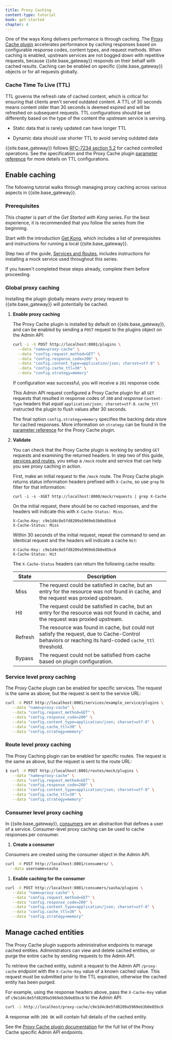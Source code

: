 ```yaml
---
title: Proxy Caching
content-type: tutorial
book: get-started
chapter: 4
---
```


One of the ways Kong delivers performance is through caching. 
The [Proxy Cache plugin](/hub/kong-inc/proxy-cache/) accelerates performance by caching
responses based on configurable response codes, content types, and request methods.
When caching is enabled, upstream services are not bogged down with repetitive requests, 
because {{site.base_gateway}} responds on their behalf with cached results. Caching can be 
enabled on specific {{site.base_gateway}} objects or for all requests globally.

### Cache Time To Live (TTL)

TTL governs the refresh rate of cached content, which is critical for ensuring 
that clients aren't served outdated content. A TTL of 30 seconds means content older than 
30 seconds is deemed expired and will be refreshed on subsequent requests. 
TTL configurations should be set differently based on the type of the content the upstream 
service is serving. 

* Static data that is rarely updated can have longer TTL

* Dynamic data should use shorter TTL to avoid serving outdated data  

{{site.base_gateway}} follows [RFC-7234 section 5.2](https://tools.ietf.org/html/rfc7234)
for cached controlled operations. See the specification and the Proxy Cache 
plugin [parameter reference](/hub/kong-inc/proxy-cache/#parameters) for more details on TTL configurations.

## Enable caching

The following tutorial walks through managing proxy caching across various aspects in {{site.base_gateway}}.

### Prerequisites

This chapter is part of the *Get Started with Kong* series. For the best experience, it is recommended that you follow the
series from the beginning. 

Start with the introduction [Get Kong](/gateway/latest/get-started/get-kong), which includes
a list of prerequisites and instructions for running a local {{site.base_gateway}}.

Step two of the guide, [Services and Routes](/gateway/latest/get-started/services-and-routes),
includes instructions for installing a mock service used throughout this series. 

If you haven't completed these steps already, complete them before proceeding.

### Global proxy caching

Installing the plugin globally means *every* proxy request to {{site.base_gateway}}
will potentially be cached.

1. **Enable proxy caching**

   The Proxy Cache plugin is installed by default on {{site.base_gateway}}, and can be enabled by 
   sending a `POST` request to the plugins object on the Admin API:
   
   ```sh
   curl -i -X POST http://localhost:8001/plugins \
     --data "name=proxy-cache" \
     --data "config.request_method=GET" \
     --data "config.response_code=200" \
     --data "config.content_type=application/json; charset=utf-8" \
     --data "config.cache_ttl=30" \
     --data "config.strategy=memory"
   ```
   
   If configuration was successful, you will receive a `201` response code. 
  
   This Admin API request configured a Proxy Cache plugin for all `GET` requests that resulted
   in response codes of `200` and *response* `Content-Type` headers that *equal*
   `application/json; charset=utf-8`. `cache_ttl` instructed the plugin to flush values after 30 seconds.
   
   The final option `config.strategy=memory` specifies the backing data store for cached responses. More
   information on `strategy` can be found in the [parameter reference](/hub/kong-inc/proxy-cache/) 
   for the Proxy Cache plugin.

1. **Validate**

   You can check that the Proxy Cache plugin is working by sending `GET` requests and examining
   the returned headers. In step two of this guide, [services and routes](/gateway/latest/get-started/services-and-routes),
   you setup a `/mock` route and service that can help you see proxy caching in action.

   First, make an initial request to the `/mock` route. The Proxy Cache plugin returns status 
   information headers prefixed with `X-Cache`, so use `grep` to filter for that information:

   ```
   curl -i -s -XGET http://localhost:8000/mock/requests | grep X-Cache
   ```
  
   On the initial request, there should be no cached responses, and the headers will indicate this with
   `X-Cache-Status: Miss`.

   ```
   X-Cache-Key: c9e1d4c8e5fd8209a5969eb3b0e85bc6
   X-Cache-Status: Miss
   ``` 

   Within 30 seconds of the initial request, repeat the command to send an identical request and the
   headers will indicate a cache `Hit`:

   ```
   X-Cache-Key: c9e1d4c8e5fd8209a5969eb3b0e85bc6
   X-Cache-Status: Hit
   ```

   The `X-Cache-Status` headers can return the following cache results:
   
   |State| Description|
   |---|---|
   |Miss| The request could be satisfied in cache, but an entry for the resource was not found in cache, and the request was proxied upstream.|
   |Hit| The request could be satisfied in cache, but an entry for the resource was not found in cache, and the request was proxied upstream.|
   |Refresh| The resource was found in cache, but could not satisfy the request, due to Cache-Control behaviors or reaching its hard-coded `cache_ttl` threshold.|
   |Bypass| The request could not be satisfied from cache based on plugin configuration.|

### Service level proxy caching

The Proxy Cache plugin can be enabled for specific services. The request is the same as above, but the request is sent to the service URL:

```sh
curl -X POST http://localhost:8001/services/example_service/plugins \
   --data "name=proxy-cache" \
   --data "config.request_method=GET" \
   --data "config.response_code=200" \
   --data "config.content_type=application/json; charset=utf-8" \
   --data "config.cache_ttl=30" \
   --data "config.strategy=memory"
```

### Route level proxy caching

The Proxy Caching plugin can be enabled for specific routes. The request is the same as above, but the request is sent to the route URL:

```sh
$ curl -X POST http://localhost:8001/routes/mock/plugins \
   --data "name=proxy-cache" \
   --data "config.request_method=GET" \
   --data "config.response_code=200" \
   --data "config.content_type=application/json; charset=utf-8" \
   --data "config.cache_ttl=30" \
   --data "config.strategy=memory"
```

### Consumer level proxy caching

In {{site.base_gateway}}, [consumers](/gateway/latest/admin-api/#consumer-object) are an abstraction that defines a user of a service. 
Consumer-level proxy caching can be used to cache responses per consumer.

1. **Create a consumer** 

Consumers are created using the consumer object in the Admin API.

```sh
curl -X POST http://localhost:8001/consumers/ \
  --data username=sasha
```

1. **Enable caching for the consumer**

```sh
curl -X POST http://localhost:8001/consumers/sasha/plugins \
   --data "name=proxy-cache" \
   --data "config.request_method=GET" \
   --data "config.response_code=200" \
   --data "config.content_type=application/json; charset=utf-8" \
   --data "config.cache_ttl=30" \
   --data "config.strategy=memory"
```

## Manage cached entities

The Proxy Cache plugin supports administrative endpoints to manage cached entities. Administrators can
view and delete cached entities, or purge the entire cache by sending requests to the Admin API.

To retrieve the cached entity, submit a request to the Admin API `/proxy-cache` endpoint with the
`X-Cache-Key` value of a known cached value. This request must be submitted prior to the TTL expiration, 
otherwise the cached entity has been purged. 

For example, using the response headers above, pass the `X-Cache-Key` value of 
`c9e1d4c8e5fd8209a5969eb3b0e85bc6` to the Admin API:

```sh
curl -i http://localhost/proxy-cache/c9e1d4c8e5fd8209a5969eb3b0e85bc6
```

A response with `200 OK` will contain full details of the cached entity.

See the [Proxy Cache plugin documentation](/hub/kong-inc/proxy-cache/#admin-api) for the full list of the
Proxy Cache specific Admin API endpoints.

